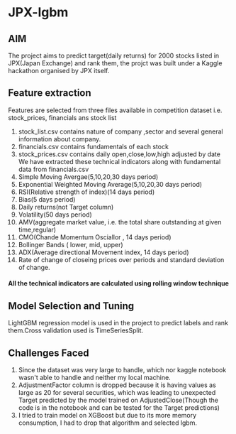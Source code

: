 # JPX-lgbm
## AIM ##
  The project aims to predict target(daily returns) for 2000 stocks listed in JPX(Japan Exchange) and rank them, the projct was built under a Kaggle hackathon organised by JPX itself.
## Feature extraction ##
  Features are selected from three files available in competition dataset i.e. stock_prices, financials ans stock list 
  1. stock_list.csv contains nature of company ,sector and several general information about company.
  2. financials.csv contains fundamentals of each stock
  3. stock_prices.csv contains daily open,close,low,high adjusted by date
We have extracted these technical indicators along with fundamental data from financials.csv
  1. Simple Moving Avergae(5,10,20,30 days period)
  2. Exponential Weighted Moving Average(5,10,20,30 days period)
  3. RSI(Relative strength of index)(14 days period)
  4. Bias(5 days period)
  5. Daily returns(not Target column)
  6. Volatility(50 days period)
  7. AMV(aggregate market value, i.e. the total share outstanding at given time,regular)
  8. CMO(Chande Momentum Osciallor , 14 days period)
  9. Bollinger Bands ( lower, mid, upper)
  10. ADX(Average directional Movement index, 14 days period)
  11. Rate of change of closeing prices over periods and standard deviation of change.
#### All the technical indicators are calculated using rolling window technique ####

## Model Selection and Tuning ##
LightGBM regression model is used in the project to predict labels and rank them.Cross validation used is TimeSeriesSplit.

## Challenges Faced ##
1. Since the dataset was very large to handle, which nor kaggle notebook wasn't able to handle and neither my local machine.
2. AdjustmentFactor column is dropped because it is having values as large as 20 for several securities, which was leading to unexpected Target predicted by the model trained on AdjustedClose(Though the code is in the notebook and can be tested for the Target predictions)
3. I tried to train model on XGBoost but due to its more memory consumption, I had to drop that algorithm and selected lgbm.
